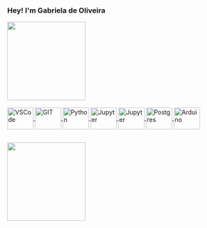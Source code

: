### Hey! I'm Gabriela de Oliveira
<!--
**gabidoliv/gabidoliv** is a ✨ _special_ ✨ repository because its `README.md` (this file) appears on your GitHub profile.

Here are some ideas to get you started:

- 🔭 I’m currently working on ...
- 🌱 I’m currently learning ...
- 👯 I’m looking to collaborate on ...
- 🤔 I’m looking for help with ...
- 💬 Ask me about ...

- 😄 Pronouns: ...
- ⚡ Fun fact: ...
-->

<div>
    <a href="https://github.com/gabidoliv">
    <img height="180em" src="https://github-readme-stats.vercel.app/api?username=gabidoliv&show_icons=true&theme=gruvbox&include_all_commits=true&count_private=true"/> 
</div>
    <div style="display: inline_block"><br>
  <img align="center" alt="VSCode" height ="50" width="60" src="https://cdn.jsdelivr.net/gh/devicons/devicon/icons/vscode/vscode-original-wordmark.svg">
  <img align="center" alt="GIT" height ="50" width="60" src="https://cdn.jsdelivr.net/gh/devicons/devicon/icons/git/git-original.svg">
  <img align="center" alt="Python" height ="50" width="60" src="https://cdn.jsdelivr.net/gh/devicons/devicon/icons/python/python-original.svg">
  <img align="center" alt="Jupyter" height ="50" width="60" src="https://cdn.jsdelivr.net/gh/devicons/devicon/icons/jupyter/jupyter-original-wordmark.svg">
  <img align="center" alt="Jupyter" height ="50" width="60" src="https://cdn.jsdelivr.net/gh/devicons/devicon/icons/pandas/pandas-original-wordmark.svg">
  <img align="center" alt="Postgres" height ="50" width="60" src="https://cdn.jsdelivr.net/gh/devicons/devicon/icons/postgresql/postgresql-original.svg">
  <img align="center" alt="Arduino" height ="50" width="60" src="https://cdn.jsdelivr.net/gh/devicons/devicon/icons/arduino/arduino-original-wordmark.svg">     
</div>
    
##
    
    
<div>
    <img height="180em" src="https://github-readme-stats.vercel.app/api/top-langs/?username=gabidoliv&layout=&langs_count=16&theme=gruvbox"/>
</div>
